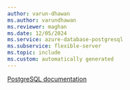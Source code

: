 ```yaml
---
author: varun-dhawan
ms.author: varundhawan
ms.reviewer: maghan
ms.date: 12/05/2024
ms.service: azure-database-postgresql
ms.subservice: flexible-server
ms.topic: include
ms.custom: automatically generated
---
```

[PostgreSQL documentation](https://www.postgresql.org/docs/release/14.13/)

